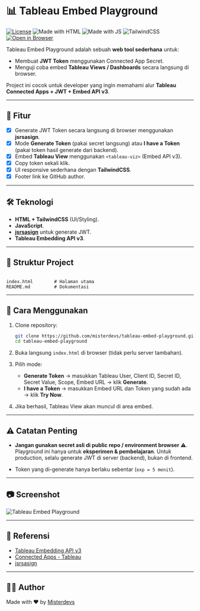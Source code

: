 # 📊 Tableau Embed Playground

[![License](https://img.shields.io/badge/License-MIT-blue.svg)](LICENSE)
![Made with HTML](https://img.shields.io/badge/Made%20with-HTML-orange)
![Made with JS](https://img.shields.io/badge/Made%20with-JavaScript-yellow)
![TailwindCSS](https://img.shields.io/badge/Styled%20with-TailwindCSS-38B2AC?logo=tailwindcss)
[![Open in Browser](https://img.shields.io/badge/Open-Index.html-green)](./index.html)

Tableau Embed Playground adalah sebuah **web tool sederhana** untuk:
- Membuat **JWT Token** menggunakan Connected App Secret.
- Menguji coba embed **Tableau Views / Dashboards** secara langsung di browser.

Project ini cocok untuk developer yang ingin memahami alur **Tableau Connected Apps + JWT + Embed API v3**.

---

## 🚀 Fitur

- [x] Generate JWT Token secara langsung di browser menggunakan **jsrsasign**.
- [x] Mode **Generate Token** (pakai secret langsung) atau **I have a Token** (pakai token hasil generate dari backend).
- [x] Embed **Tableau View** menggunakan `<tableau-viz>` (Embed API v3).
- [x] Copy token sekali klik.
- [x] UI responsive sederhana dengan **TailwindCSS**.
- [x] Footer link ke GitHub author.

---

## 🛠️ Teknologi

- **HTML + TailwindCSS** (UI/Styling).
- **JavaScript**.
- **[jsrsasign](https://github.com/kjur/jsrsasign)** untuk generate JWT.
- **Tableau Embedding API v3**.

---

## 📂 Struktur Project

```

index.html        # Halaman utama
README.md         # Dokumentasi

````

---

## 📖 Cara Menggunakan

1. Clone repository:
   ```bash
   git clone https://github.com/misterdevs/tableau-embed-playground.git
   cd tableau-embed-playground

2. Buka langsung `index.html` di browser (tidak perlu server tambahan).

3. Pilih mode:

   * **Generate Token** → masukkan Tableau User, Client ID, Secret ID, Secret Value, Scope, Embed URL → klik **Generate**.
   * **I have a Token** → masukkan Embed URL dan Token yang sudah ada → klik **Try Now**.

4. Jika berhasil, Tableau View akan muncul di area embed.

---

## ⚠️ Catatan Penting

* **Jangan gunakan secret asli di public repo / environment browser** ⚠️.
  Playground ini hanya untuk **eksperimen & pembelajaran**.
  Untuk production, selalu generate JWT di server (backend), bukan di frontend.

* Token yang di-generate hanya berlaku sebentar (`exp = 5 menit`).

---

## 📷 Screenshot

![Tableau Embed Playground](docs/screenshot.png)

---

## 📌 Referensi

* [Tableau Embedding API v3](https://help.tableau.com/current/api/embedding_api/en-us/index.html)
* [Connected Apps - Tableau](https://help.tableau.com/current/server/en-us/security_connected_apps.htm)
* [jsrsasign](https://kjur.github.io/jsrsasign/)

---

## 👨‍💻 Author

Made with ❤️ by [Misterdevs](https://github.com/misterdevs)
